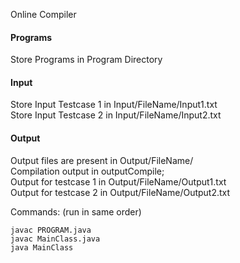 Online Compiler

<h4>Programs</h4>
Store Programs in Program Directory<br>

<h4>Input</h4>
Store Input Testcase 1 in Input/FileName/Input1.txt<br>
Store Input Testcase 2 in Input/FileName/Input2.txt<br>

<h4>Output</h4>
Output files are present in Output/FileName/<br>
Compilation output in outputCompile;<br>
Output for testcase 1 in Output/FileName/Output1.txt<br>
Output for testcase 2 in Output/FileName/Output2.txt<br>

Commands:
(run in same order)

    javac PROGRAM.java
    javac MainClass.java
    java MainClass